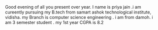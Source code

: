 Good evening of all you present over year.
I name is priya jain
.i am cureently pursuing my B.tech from samart ashok technological institute, vidisha. 
my Branch is computer science engineering .
i am from damoh.
i am 3 semester student .
my 1st year CGPA is 8.2 
